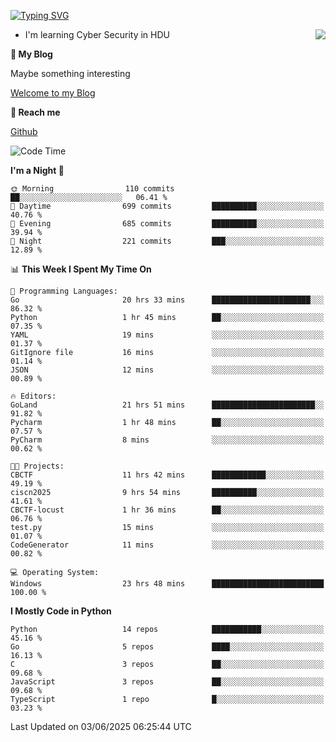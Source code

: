 [![Typing SVG](https://readme-typing-svg.herokuapp.com?font=Fira+Code&pause=1000&random=false&width=450&height=60&lines=Hello+%F0%9F%91%8B%F0%9F%8F%BB;I'm+JBNRZ)](https://git.io/typing-svg)

<a href="#">
  <img align="right" src="https://github-readme-stats.vercel.app/api?username=JBNRZ&show_icons=true&bg_color=15,f2f7fd,E0EAFC" />
</a>

- I'm learning Cyber Security in HDU

 **🌱 My Blog**

Maybe something interesting

[Welcome to my Blog](https://jbnrz.com.cn/)

 **💬 Reach me** 

[Github](https://github.com/JBNRZ)


<!--START_SECTION:waka-->
![Code Time](http://img.shields.io/badge/Code%20Time-1%2C213%20hrs-blue)

**I'm a Night 🦉** 

```text
🌞 Morning                110 commits         ██░░░░░░░░░░░░░░░░░░░░░░░   06.41 % 
🌆 Daytime                699 commits         ██████████░░░░░░░░░░░░░░░   40.76 % 
🌃 Evening                685 commits         ██████████░░░░░░░░░░░░░░░   39.94 % 
🌙 Night                  221 commits         ███░░░░░░░░░░░░░░░░░░░░░░   12.89 % 
```


📊 **This Week I Spent My Time On** 

```text
💬 Programming Languages: 
Go                       20 hrs 33 mins      ██████████████████████░░░   86.32 % 
Python                   1 hr 45 mins        ██░░░░░░░░░░░░░░░░░░░░░░░   07.35 % 
YAML                     19 mins             ░░░░░░░░░░░░░░░░░░░░░░░░░   01.37 % 
GitIgnore file           16 mins             ░░░░░░░░░░░░░░░░░░░░░░░░░   01.14 % 
JSON                     12 mins             ░░░░░░░░░░░░░░░░░░░░░░░░░   00.89 % 

🔥 Editors: 
GoLand                   21 hrs 51 mins      ███████████████████████░░   91.82 % 
Pycharm                  1 hr 48 mins        ██░░░░░░░░░░░░░░░░░░░░░░░   07.57 % 
PyCharm                  8 mins              ░░░░░░░░░░░░░░░░░░░░░░░░░   00.62 % 

🐱‍💻 Projects: 
CBCTF                    11 hrs 42 mins      ████████████░░░░░░░░░░░░░   49.19 % 
ciscn2025                9 hrs 54 mins       ██████████░░░░░░░░░░░░░░░   41.61 % 
CBCTF-locust             1 hr 36 mins        ██░░░░░░░░░░░░░░░░░░░░░░░   06.76 % 
test.py                  15 mins             ░░░░░░░░░░░░░░░░░░░░░░░░░   01.07 % 
CodeGenerator            11 mins             ░░░░░░░░░░░░░░░░░░░░░░░░░   00.82 % 

💻 Operating System: 
Windows                  23 hrs 48 mins      █████████████████████████   100.00 % 
```

**I Mostly Code in Python** 

```text
Python                   14 repos            ███████████░░░░░░░░░░░░░░   45.16 % 
Go                       5 repos             ████░░░░░░░░░░░░░░░░░░░░░   16.13 % 
C                        3 repos             ██░░░░░░░░░░░░░░░░░░░░░░░   09.68 % 
JavaScript               3 repos             ██░░░░░░░░░░░░░░░░░░░░░░░   09.68 % 
TypeScript               1 repo              █░░░░░░░░░░░░░░░░░░░░░░░░   03.23 % 
```




 Last Updated on 03/06/2025 06:25:44 UTC
<!--END_SECTION:waka-->
